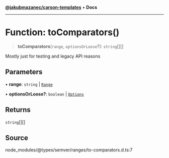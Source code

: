 [**@jakubmazanec/carson-templates**](../../../README.md) • **Docs**

---

# Function: toComparators()

> **toComparators**(`range`, `optionsOrLoose`?): `string`[][]

Mostly just for testing and legacy API reasons

## Parameters

• **range**: `string` \| [`Range`](../classes/Range.md)

• **optionsOrLoose?**: `boolean` \| [`Options`](../interfaces/Options.md)

## Returns

`string`[][]

## Source

node_modules/@types/semver/ranges/to-comparators.d.ts:7
